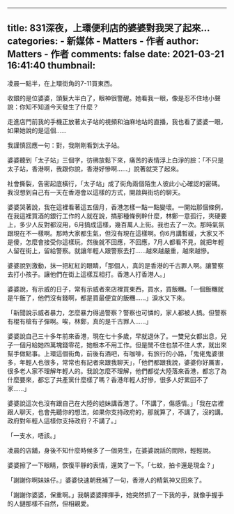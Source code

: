 
---
title: 831深夜，上環便利店的婆婆對我哭了起來...
categories: 
    - 新媒体
    - Matters - 作者
author: Matters - 作者
comments: false
date: 2021-03-21 16:41:40
thumbnail: 
---

<div>   
<p>凌晨一點半，在上環街角的7-11買東西。</p><p>收銀的是位婆婆，頭髮大半白了，眼神很警醒。她看我一眼，像是忍不住地小聲說：你知不知道今天發生了什麼？</p><p>走進店門前我的手機正放著太子站的視頻和油麻地站的直播，我也看了婆婆一眼，如果她說的是這個......</p><p>我謹慎回應一句：對，我剛剛看到太子站。</p><p>婆婆聽到「太子站」三個字，彷彿放鬆下來，痛苦的表情浮上白淨的臉：「不只是太子站，香港啊，我跟你說，香港好慘啊......」說著就哭了起來。</p><p>社會撕裂，告密起底橫行，「太子站」成了街角兩個陌生人彼此小心確認的密碼。我沒想到自己有一天在香港會以這樣的方式，開啟與街坊的聊天。</p><p>婆婆哭著說，我在這裡看著這五個月，香港怎樣一點一點變壞。一開始那個條例，在我這裡買酒的銀行工作的人就在說，搞那種條例幹什麼，林鄭一意孤行，夾硬要上，多少人反對都沒用，6月搞成這樣，幾百萬人上街。我也去了一次。那時氣氛跟現在不一樣啊。那時大家都生氣，但沒有現在這樣啊。你6月講暫緩，大家又不是傻，怎麼會接受你這樣玩，然後就不回應，不回應，7月人都看不見，就把年輕人留在街上，留給警察。就讓年輕人跟警察去打......越來越嚴重，越來越慘。</p><p>婆婆說到激動，抹一把紅紅的眼睛，「那個人，真的是香港的千古罪人啊。讓警察去打小孩子。讓他們在街上這樣互相打。香港人打香港人。」</p><p>婆婆說，有示威的日子，常有示威者來店裡買東西，買水，買飯糰。「一個飯糰就是午飯了，他們沒有錢啊，都是買最便宜的飯糰......」淚水又下來。</p><p>「新聞說示威者暴力，怎麼暴力得過警察？警察也可憐的，家人都被人搞。但警察有棍有槍有子彈啊。唉，林鄭，真的是千古罪人......」</p><p>婆婆說自己三十多年前來香港，現在七十多歲，早就退休了。一雙兒女都出息，兒子一個月給她四萬塊錢零花，她根本不用工作。但是閒不住也禁不住人求，就出來幫手做點事。上環這個街角，前後有酒吧，有咖啡，有旅行的小路，「鬼佬鬼婆很多，年輕人也很多，常常也有記者來跟我聊天」，「他們都跟我說，婆婆你好厲害，很多老人家不理解年輕人的。我說怎麼不理解，他們都從大陸落來香港，都忘了為什麼要來，都忘了共產黨什麼樣了嗎？香港年輕人好慘，很多人好累回不了家......」</p><p>婆婆說這次也沒有跟自己在大陸的姐妹講香港了。「不講了，傷感情。」「我在店裡跟人聊天，也會先聽你的想法，如果你支持政府的，那就算了，不講了，沒的講。政府對年輕人這樣你支持政府？不講了。」</p><p>「一支水，唔該。」</p><p>凌晨的店舖，身後不知什麼時候多了一個男生，在婆婆說話的間隙，輕輕說。</p><p>婆婆擦了一下眼睛，恢復平靜的表情，還笑了一下。「七蚊，拍卡還是現金？」</p><p>「謝謝你啊妹妹仔。」婆婆快速朝我補了一句，香港人的精氣神又回來了。</p><p>「謝謝你婆婆，保重啊。」我朝婆婆揮揮手，她突然抓了一下我的手，就像手握手的人鏈那樣不自然，但相親愛。</p>  
</div>
            